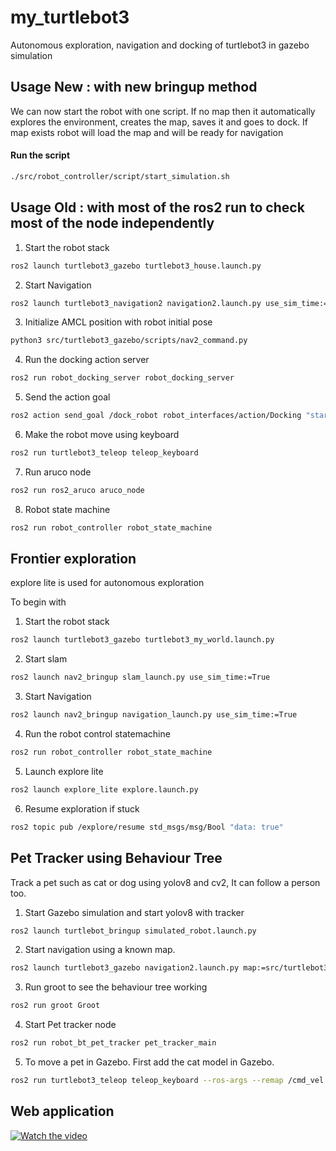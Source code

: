 # my_turtlebot3
Autonomous exploration, navigation and docking of turtlebot3 in gazebo simulation

<!-- USAGE -->

## Usage New : with new bringup method

We can now start the robot with one script.
If no map then it automatically explores the environment, creates the map, saves it and goes to dock.
If map exists robot will load the map and will be ready for navigation
#### Run the script
```sh
./src/robot_controller/script/start_simulation.sh
```

## Usage Old : with most of the ros2 run to check most of the node independently
1. Start the robot stack
```sh
ros2 launch turtlebot3_gazebo turtlebot3_house.launch.py
```
2. Start Navigation
```sh
ros2 launch turtlebot3_navigation2 navigation2.launch.py use_sim_time:=True map:=my_house.yaml
```
3. Initialize AMCL position with robot initial pose
```sh
python3 src/turtlebot3_gazebo/scripts/nav2_command.py
```
4. Run the docking action server
```sh
ros2 run robot_docking_server robot_docking_server
```
5. Send the action goal
```sh
ros2 action send_goal /dock_robot robot_interfaces/action/Docking "start_docking: true"
```
6. Make the robot move using keyboard
```sh
ros2 run turtlebot3_teleop teleop_keyboard
```
7. Run aruco node
```sh
ros2 run ros2_aruco aruco_node
```
8. Robot state machine
```sh
ros2 run robot_controller robot_state_machine
```

## Frontier exploration
explore lite is used for autonomous exploration

To begin with

1. Start the robot stack
```sh
ros2 launch turtlebot3_gazebo turtlebot3_my_world.launch.py
```
2. Start slam
```sh
ros2 launch nav2_bringup slam_launch.py use_sim_time:=True
```
3. Start Navigation
```sh
ros2 launch nav2_bringup navigation_launch.py use_sim_time:=True
```
4. Run the robot control statemachine 
```sh
ros2 run robot_controller robot_state_machine
```
5. Launch explore lite 
```sh
ros2 launch explore_lite explore.launch.py
```
6. Resume exploration if stuck 
```sh
ros2 topic pub /explore/resume std_msgs/msg/Bool "data: true"
```
## Pet Tracker using Behaviour Tree
Track a pet such as cat or dog using yolov8 and cv2, It can follow a person too.

1. Start Gazebo simulation and start yolov8 with tracker
```sh
ros2 launch turtlebot_bringup simulated_robot.launch.py
```
2. Start navigation using a known map.
```sh
ros2 launch turtlebot3_gazebo navigation2.launch.py map:=src/turtlebot3_gazebo/maps/robot_house.yaml
```
3. Run groot to see the behaviour tree working
```sh
ros2 run groot Groot
```
4. Start Pet tracker node
```sh
ros2 run robot_bt_pet_tracker pet_tracker_main
```
5. To move a pet in Gazebo. First add the cat model in Gazebo.
```sh
ros2 run turtlebot3_teleop teleop_keyboard --ros-args --remap /cmd_vel:=/demo/cmd_demo
```

## Web application
[![Watch the video](https://img.youtube.com/vi/l0P7VqYzA0s/0.jpg)](https://www.youtube.com/watch?v=l0P7VqYzA0s)